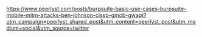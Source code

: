 https://www.peerlyst.com/posts/burpsuite-basic-use-cases-burpsuite-mobile-mitm-attacks-ben-johnson-cissp-gmob-gwapt?utm_campaign=peerlyst_shared_post&utm_content=peerlyst_post&utm_medium=social&utm_source=twitter
